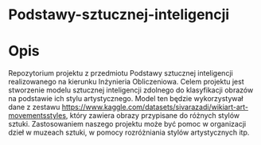 # Podstawy-sztucznej-inteligencji

# Opis
Repozytorium projektu z przedmiotu Podstawy sztucznej inteligencji realizowanego na kierunku Inżynieria Obliczeniowa. Celem projektu jest stworzenie modelu sztucznej inteligencji zdolnego do klasyfikacji obrazów na podstawie ich stylu artystycznego. Model ten będzie wykorzystywał dane z zestawu https://www.kaggle.com/datasets/sivarazadi/wikiart-art-movementsstyles, który zawiera obrazy przypisane do różnych stylów sztuki. Zastosowaniem naszego projektu może być pomoc w organizacji dzieł w muzeach sztuki, w pomocy rozróżniania stylów artystycznych itp.
